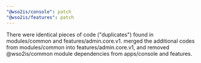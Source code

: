 ```yaml
---
"@wso2is/console": patch
"@wso2is/features": patch
---
```


There were identical pieces of code ("duplicates") found in modules/common and features/admin.core.v1. merged the additional codes from modules/common into features/admin.core.v1, and removed @wso2is/common module dependencies from apps/console and features.
